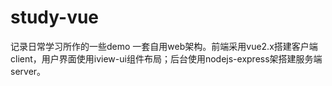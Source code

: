 # study-vue
记录日常学习所作的一些demo
一套自用web架构。前端采用vue2.x搭建客户端client，用户界面使用iview-ui组件布局；后台使用nodejs-express架搭建服务端server。
